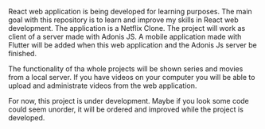 React web application is being developed for learning purposes. The main goal with this repository is to learn and improve my skills in React web development. The application is a Netflix Clone. The project will work as client of a server made with Adonis JS. A mobile application made with Flutter will be added when this web application and the Adonis Js server be finished.

The functionality of tha whole projects will be shown series and movies from a local server. If you have videos on your computer you will be able to upload and administrate videos from the web application.

For now, this project is under development. Maybe if you look some code could seem unorder, it will be ordered and improved while the project is developed.
